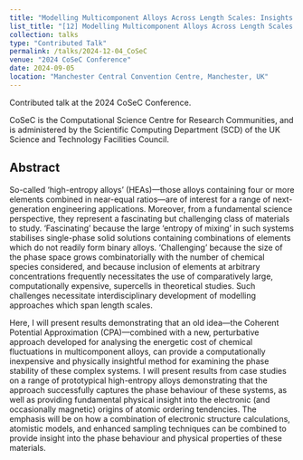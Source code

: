 ```yaml
---
title: "Modelling Multicomponent Alloys Across Length Scales: Insights from an Interdisciplinary Approach"
list_title: "[12] Modelling Multicomponent Alloys Across Length Scales: Insights from an Interdisciplinary Approach"
collection: talks
type: "Contributed Talk"
permalink: /talks/2024-12-04_CoSeC
venue: "2024 CoSeC Conference"
date: 2024-09-05
location: "Manchester Central Convention Centre, Manchester, UK"
---
```


Contributed talk at the 2024 CoSeC Conference. 

CoSeC is the Computational Science Centre for Research Communities, and is administered by the Scientific Computing Department (SCD) of the UK Science and Technology Facilities Council.

<h2>Abstract</h2>
So-called ‘high-entropy alloys’ (HEAs)—those alloys containing four or more elements combined in near-equal ratios—are of interest for a range of next-generation engineering applications. Moreover, from a fundamental science perspective, they represent a fascinating but challenging class of materials to study. ‘Fascinating’ because the large ‘entropy of mixing’ in such systems stabilises single-phase solid solutions containing combinations of elements which do not readily form binary alloys. ‘Challenging’ because the size of the phase space grows combinatorially with the number of chemical species considered, and because inclusion of elements at arbitrary concentrations frequently necessitates the use of comparatively large, computationally expensive, supercells in theoretical studies. Such challenges necessitate interdisciplinary development of modelling approaches which span length scales.

Here, I will present results demonstrating that an old idea—the Coherent Potential Approximation (CPA)—combined with a new, perturbative approach developed for analysing the energetic cost of chemical fluctuations in multicomponent alloys, can provide a computationally inexpensive and physically insightful method for examining the phase stability of these complex systems. I will present results from case studies on a range of prototypical high-entropy alloys demonstrating that the approach successfully captures the phase behaviour of these systems, as well as providing fundamental physical insight into the electronic (and occasionally magnetic) origins of atomic ordering tendencies. The emphasis will be on how a combination of electronic structure calculations, atomistic models, and enhanced sampling techniques can be combined to provide insight into the phase behaviour and physical properties of these materials.

